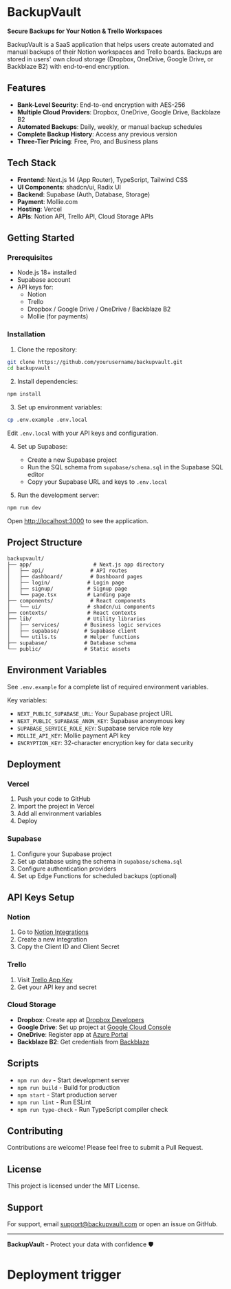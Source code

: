 # BackupVault

**Secure Backups for Your Notion & Trello Workspaces**

BackupVault is a SaaS application that helps users create automated and manual backups of their Notion workspaces and Trello boards. Backups are stored in users' own cloud storage (Dropbox, OneDrive, Google Drive, or Backblaze B2) with end-to-end encryption.

## Features

- **Bank-Level Security**: End-to-end encryption with AES-256
- **Multiple Cloud Providers**: Dropbox, OneDrive, Google Drive, Backblaze B2
- **Automated Backups**: Daily, weekly, or manual backup schedules
- **Complete Backup History**: Access any previous version
- **Three-Tier Pricing**: Free, Pro, and Business plans

## Tech Stack

- **Frontend**: Next.js 14 (App Router), TypeScript, Tailwind CSS
- **UI Components**: shadcn/ui, Radix UI
- **Backend**: Supabase (Auth, Database, Storage)
- **Payment**: Mollie.com
- **Hosting**: Vercel
- **APIs**: Notion API, Trello API, Cloud Storage APIs

## Getting Started

### Prerequisites

- Node.js 18+ installed
- Supabase account
- API keys for:
  - Notion
  - Trello
  - Dropbox / Google Drive / OneDrive / Backblaze B2
  - Mollie (for payments)

### Installation

1. Clone the repository:
```bash
git clone https://github.com/yourusername/backupvault.git
cd backupvault
```

2. Install dependencies:
```bash
npm install
```

3. Set up environment variables:
```bash
cp .env.example .env.local
```

Edit `.env.local` with your API keys and configuration.

4. Set up Supabase:
   - Create a new Supabase project
   - Run the SQL schema from `supabase/schema.sql` in the Supabase SQL editor
   - Copy your Supabase URL and keys to `.env.local`

5. Run the development server:
```bash
npm run dev
```

Open [http://localhost:3000](http://localhost:3000) to see the application.

## Project Structure

```
backupvault/
├── app/                    # Next.js app directory
│   ├── api/               # API routes
│   ├── dashboard/         # Dashboard pages
│   ├── login/            # Login page
│   ├── signup/           # Signup page
│   └── page.tsx          # Landing page
├── components/            # React components
│   └── ui/               # shadcn/ui components
├── contexts/             # React contexts
├── lib/                  # Utility libraries
│   ├── services/        # Business logic services
│   ├── supabase/        # Supabase client
│   └── utils.ts         # Helper functions
├── supabase/            # Database schema
└── public/              # Static assets
```

## Environment Variables

See `.env.example` for a complete list of required environment variables.

Key variables:
- `NEXT_PUBLIC_SUPABASE_URL`: Your Supabase project URL
- `NEXT_PUBLIC_SUPABASE_ANON_KEY`: Supabase anonymous key
- `SUPABASE_SERVICE_ROLE_KEY`: Supabase service role key
- `MOLLIE_API_KEY`: Mollie payment API key
- `ENCRYPTION_KEY`: 32-character encryption key for data security

## Deployment

### Vercel

1. Push your code to GitHub
2. Import the project in Vercel
3. Add all environment variables
4. Deploy

### Supabase

1. Configure your Supabase project
2. Set up database using the schema in `supabase/schema.sql`
3. Configure authentication providers
4. Set up Edge Functions for scheduled backups (optional)

## API Keys Setup

### Notion
1. Go to [Notion Integrations](https://www.notion.so/my-integrations)
2. Create a new integration
3. Copy the Client ID and Client Secret

### Trello
1. Visit [Trello App Key](https://trello.com/app-key)
2. Get your API key and secret

### Cloud Storage
- **Dropbox**: Create app at [Dropbox Developers](https://www.dropbox.com/developers/apps)
- **Google Drive**: Set up project at [Google Cloud Console](https://console.cloud.google.com)
- **OneDrive**: Register app at [Azure Portal](https://portal.azure.com)
- **Backblaze B2**: Get credentials from [Backblaze](https://secure.backblaze.com/b2_buckets.htm)

## Scripts

- `npm run dev` - Start development server
- `npm run build` - Build for production
- `npm start` - Start production server
- `npm run lint` - Run ESLint
- `npm run type-check` - Run TypeScript compiler check

## Contributing

Contributions are welcome! Please feel free to submit a Pull Request.

## License

This project is licensed under the MIT License.

## Support

For support, email support@backupvault.com or open an issue on GitHub.

---

**BackupVault** - Protect your data with confidence 🛡️
# Deployment trigger
